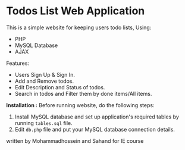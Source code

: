 # Todos List Web Application
This is a simple website for keeping users todo lists, Using:
 - PHP
 - MySQL Database
 - AJAX

Features:
 - Users Sign Up & Sign In.
 - Add and Remove todos.
 - Edit Description and Status of todos.
 - Search in todos and Filter them by done items/All items.

**Installation :**
Before running website, do the following steps:
1. Install MySQL database and set up application's required tables by running `tables.sql` file.
2. Edit `db.php` file and put your MySQL database connection details. 


written by Mohammadhossein and Sahand for IE course

